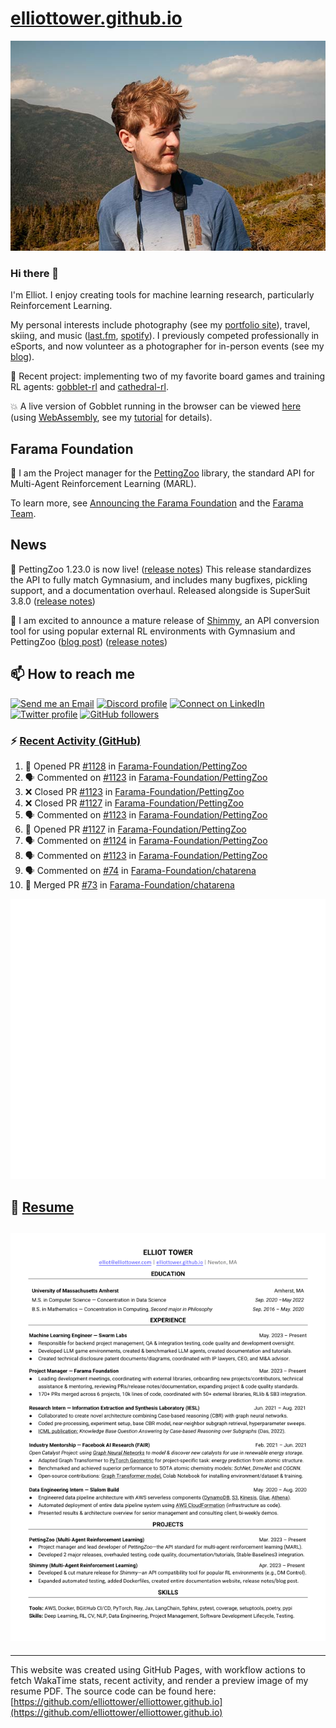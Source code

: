 # [elliottower.github.io](https://github.com/elliottower/elliottower.github.io)

[![A wild Elliot on Mt Washington](https://raw.githubusercontent.com/elliottower/elliottower.github.io/main/src/jpg/DSCF7539-600px.jpg?raw=true)](https://raw.githubusercontent.com/elliottower/elliottower.github.io/main/src/jpg/DSCF7539.jpg?raw=true)

### Hi there 👋

I'm Elliot. I enjoy creating tools for machine learning research, particularly Reinforcement Learning.

My personal interests include photography (see my [portfolio site](https://www.elliottower.com/)), travel, skiing, and music ([last.fm](https://www.last.fm/user/ajsdlfkwer), [spotify](https://open.spotify.com/user/12132818380)). I previously competed professionally in eSports, and now volunteer as a photographer for in-person events (see my [blog](https://www.elliottower.com/stories/?category=events)).

🤖 Recent project: implementing two of my favorite board games and training RL agents: [gobblet-rl](https://github.com/elliottower/gobblet-rl) and [cathedral-rl](https://github.com/elliottower/cathedral-rl). 

💥 A live version of Gobblet running in the browser can be viewed [here](https://elliottower.github.io/gobblet-rl/) (using [WebAssembly](https://webassembly.org/), see my [tutorial](https://github.com/elliottower/gobblet-rl/blob/main/tutorials/WebAssembly/web_assembly.md) for details).

## Farama Foundation

🚀 I am the Project manager for the [PettingZoo](https://github.com/Farama-Foundation/PettingZoo) library, the standard API for Multi-Agent Reinforcement Learning (MARL). 

To learn more, see [Announcing the Farama Foundation](https://farama.org/Announcing-The-Farama-Foundation) and the [Farama Team](https://farama.org/team).

## News

🎉 PettingZoo 1.23.0 is now live! ([release notes](https://github.com/Farama-Foundation/PettingZoo/releases/tag/1.23.0)) This release standardizes the API to fully match Gymnasium, and includes many bugfixes, pickling support, and a documentation overhaul. Released alongside is SuperSuit 3.8.0 ([release notes](https://github.com/Farama-Foundation/SuperSuit/releases/tag/3.8.0)) 

<!-- ![GitHub Release Date](https://img.shields.io/github/release-date/Farama-Foundation/PettingZoo) -->

🎉 I am excited to announce a mature release of [Shimmy](https://github.com/Farama-Foundation/Shimmy), an API conversion tool for using popular external RL environments with Gymnasium and PettingZoo ([blog post](https://farama.org/Announcing-Shimmy)) ([release notes](https://github.com/Farama-Foundation/Shimmy/releases/tag/v1.0.0)) 

## 📫 How to reach me

 [![Send me an Email](https://img.shields.io/badge/email-elliot%40elliottower.com-blue)](mailto:elliot@elliottower.com)
 [![Discord profile](https://img.shields.io/badge/Discord-7289DA?style=flat&logo=discord&logoColor=white)](https://discord.com/users/83091537923145728)
 [![Connect on LinkedIn](https://img.shields.io/badge/--linkedin?label=LinkedIn&logo=LinkedIn&style=social)](https://www.linkedin.com/in/elliot-tower)
 [![Twitter profile](https://img.shields.io/twitter/follow/elliottower?style=social)](https://twitter.com/ElliotTower/)
 [![GitHub followers](https://img.shields.io/github/followers/elliottower?style=social)](https://github.com/elliottower/)

### ⚡ [Recent Activity (GitHub)](https://github.com/elliottower)

<!--START_SECTION:activity-->
1. 💪 Opened PR [#1128](https://github.com/Farama-Foundation/PettingZoo/pull/1128) in [Farama-Foundation/PettingZoo](https://github.com/Farama-Foundation/PettingZoo)
2. 🗣 Commented on [#1123](https://github.com/Farama-Foundation/PettingZoo/pull/1123#issuecomment-1799036876) in [Farama-Foundation/PettingZoo](https://github.com/Farama-Foundation/PettingZoo)
3. ❌ Closed PR [#1123](https://github.com/Farama-Foundation/PettingZoo/pull/1123) in [Farama-Foundation/PettingZoo](https://github.com/Farama-Foundation/PettingZoo)
4. ❌ Closed PR [#1127](https://github.com/Farama-Foundation/PettingZoo/pull/1127) in [Farama-Foundation/PettingZoo](https://github.com/Farama-Foundation/PettingZoo)
5. 🗣 Commented on [#1123](https://github.com/Farama-Foundation/PettingZoo/pull/1123#issuecomment-1799012704) in [Farama-Foundation/PettingZoo](https://github.com/Farama-Foundation/PettingZoo)
6. 💪 Opened PR [#1127](https://github.com/Farama-Foundation/PettingZoo/pull/1127) in [Farama-Foundation/PettingZoo](https://github.com/Farama-Foundation/PettingZoo)
7. 🗣 Commented on [#1124](https://github.com/Farama-Foundation/PettingZoo/pull/1124#issuecomment-1798922864) in [Farama-Foundation/PettingZoo](https://github.com/Farama-Foundation/PettingZoo)
8. 🗣 Commented on [#1123](https://github.com/Farama-Foundation/PettingZoo/pull/1123#issuecomment-1798867237) in [Farama-Foundation/PettingZoo](https://github.com/Farama-Foundation/PettingZoo)
9. 🗣 Commented on [#74](https://github.com/Farama-Foundation/chatarena/issues/74#issuecomment-1794968922) in [Farama-Foundation/chatarena](https://github.com/Farama-Foundation/chatarena)
10. 🎉 Merged PR [#73](https://github.com/Farama-Foundation/chatarena/pull/73) in [Farama-Foundation/chatarena](https://github.com/Farama-Foundation/chatarena)
<!--END_SECTION:activity-->


<picture>
  <a href="https://metrics.lecoq.io/insights?user=elliottower">
   <img src="/github-metrics.svg" alt="Metrics">
  </a>
</picture>

## 📄 [Resume](https://elliottower.github.io/src/pdf/resume.pdf)

<!-- PDF-TO-MARKDOWN:START -->
![Page 1](src/png/page1.png "Page 1")
---
<!-- PDF-TO-MARKDOWN:END -->

----

This website was created using GitHub Pages, with workflow actions to fetch WakaTime stats, recent activity, and render a preview image of my resume PDF. The source code can be found here: [https://github.com/elliottower/elliottower.github.io](https://github.com/elliottower/elliottower.github.io)
